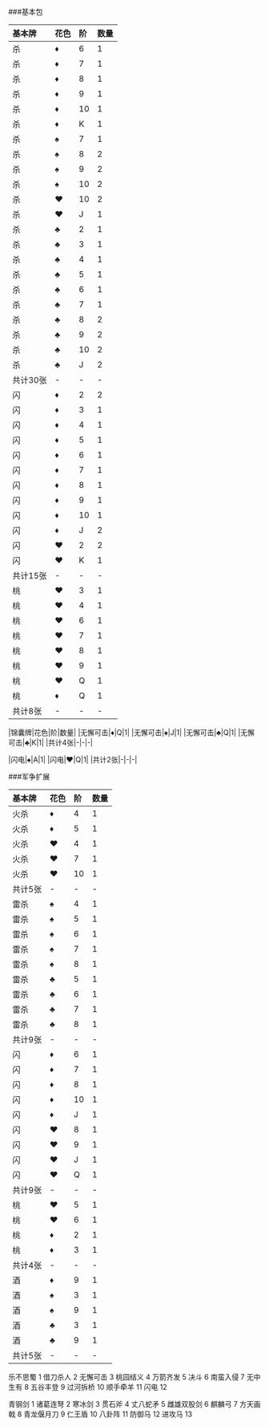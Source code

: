 ###基本包

|基本牌|花色|阶|数量|
|:---|:---|:---|:---|
|杀|♦|6|1|
|杀|♦|7|1|
|杀|♦|8|1|
|杀|♦|9|1|
|杀|♦|10|1|
|杀|♦|K|1|
|杀|♠|7|1|
|杀|♠|8|2|
|杀|♠|9|2|
|杀|♠|10|2|
|杀|♥|10|2|
|杀|♥|J|1|
|杀|♣|2|1|
|杀|♣|3|1|
|杀|♣|4|1|
|杀|♣|5|1|
|杀|♣|6|1|
|杀|♣|7|1|
|杀|♣|8|2|
|杀|♣|9|2|
|杀|♣|10|2|
|杀|♣|J|2|
|共计30张|-|-|-|
|闪|♦|2|2|
|闪|♦|3|1|
|闪|♦|4|1|
|闪|♦|5|1|
|闪|♦|6|1|
|闪|♦|7|1|
|闪|♦|8|1|
|闪|♦|9|1|
|闪|♦|10|1|
|闪|♦|J|2|
|闪|♥|2|2|
|闪|♥|K|1|
|共计15张|-|-|-|
|桃|♥|3|1|
|桃|♥|4|1|
|桃|♥|6|1|
|桃|♥|7|1|
|桃|♥|8|1|
|桃|♥|9|1|
|桃|♥|Q|1|
|桃|♦|Q|1|
|共计8张|-|-|-|

|锦囊牌|花色|阶|数量|
|无懈可击|♦|Q|1|
|无懈可击|♠|J|1|
|无懈可击|♣|Q|1|
|无懈可击|♣|K|1|
|共计4张|-|-|-|

|闪电|♠|A|1|
|闪电|♥|Q|1|
|共计2张|-|-|-|

###军争扩展

|基本牌|花色|阶|数量|
|:---|:---|:---|:---|
|火杀|♦|4|1|
|火杀|♦|5|1|
|火杀|♥|4|1|
|火杀|♥|7|1|
|火杀|♥|10|1|
|共计5张|-|-|-|
|雷杀|♠|4|1|
|雷杀|♠|5|1|
|雷杀|♠|6|1|
|雷杀|♠|7|1|
|雷杀|♠|8|1|
|雷杀|♣|5|1|
|雷杀|♣|6|1|
|雷杀|♣|7|1|
|雷杀|♣|8|1|
|共计9张|-|-|-|
|闪|♦|6|1|
|闪|♦|7|1|
|闪|♦|8|1|
|闪|♦|10|1|
|闪|♦|J|1|
|闪|♥|8|1|
|闪|♥|9|1|
|闪|♥|J|1|
|闪|♥|Q|1|
|共计9张|-|-|-|
|桃|♥|5|1|
|桃|♥|6|1|
|桃|♦|2|1|
|桃|♦|3|1|
|共计4张|-|-|-|
|酒|♦|9|1|
|酒|♠|3|1|
|酒|♠|9|1|
|酒|♣|3|1|
|酒|♣|9|1|
|共计5张|-|-|-|


乐不思蜀		1
借刀杀人		2
无懈可击		3
桃园结义		4
万箭齐发		5
决斗			6
南蛮入侵		7
无中生有		8
五谷丰登		9
过河拆桥		10
顺手牵羊		11
闪电			12

青钢剑		1
诸葛连弩		2
寒冰剑		3
贯石斧		4
丈八蛇矛		5
雌雄双股剑	6
麒麟弓		7
方天画戟		8
青龙偃月刀	9
仁王盾		10
八卦阵		11
防御马		12
进攻马		13